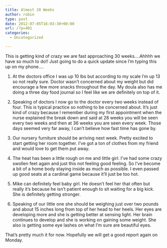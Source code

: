```yaml
---
title: Almost 28 Weeks
author: robin
type: post
date: 2012-07-05T16:03:30+00:00
url: /?p=401
categories:
  - Uncategorized

---
```

This is getting kind of crazy we are fast approaching 30 weeks&#8230;.Ahhhh we have so much to do!! Just going to do a quick update since I&#8217;m typing this up on my phone&#8230;.

1. At the doctors office I was up 10 lbs but according to my scale I&#8217;m up 13 so not really sure. Doctor wasn&#8217;t concerned about my weight but did encourage a few more snacks throughout the day. My doula also has me doing a three day food journal so I feel like we are definitely on top of it. 

2. Speaking of doctors I now go to the doctor every two weeks instead of four. This is typical practice so nothing to be concerned about. It&#8217;s just kind of crazy because I remember during my first appointment when the nurse explained the break down and said at 28 weeks you will be seen every two weeks and then at 36 weeks you are seen every week. Those days seemed very far away, I can&#8217;t believe how fast time has gone by. 

3. Our nursery furniture should be arriving next week. Pretty excited to start getting her room together. I&#8217;ve got a ton of clothes from my friend and would love to get them put away. 

4. The heat has been a little rough on me and little girl. I&#8217;ve had some crazy swollen feet again and just this not feeling good feeling. So I&#8217;ve become a bit of a home body staying inside as much as possible. I even passed up good seats at a cardinal game because it&#8217;ll just be too hot. 

5. Mike can definitely feel baby girl. He doesn&#8217;t feel her that often but really it&#8217;s because he isn&#8217;t patient enough to sit waiting for a big kick. She is definitely getting stronger. 

6. Speaking of our little one she should be weighing just over two pounds and about 15 inches long from top of her head to her heels. Her eyes are developing more and she is getting better at sensing light. Her brain continues to develop and she is working on gaining some weight. She also is getting some eye lashes on what I&#8217;m sure are beautiful eyes. 

That&#8217;s pretty much it for now. Hopefully we will get a good report again on Monday.